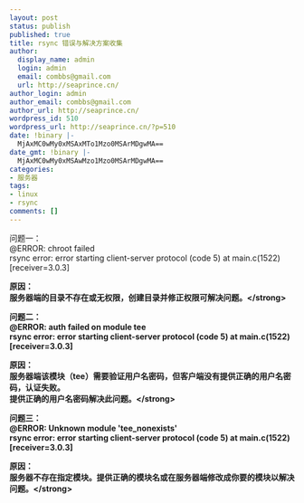 ```yaml
---
layout: post
status: publish
published: true
title: rsync 错误与解决方案收集
author:
  display_name: admin
  login: admin
  email: combbs@gmail.com
  url: http://seaprince.cn/
author_login: admin
author_email: combbs@gmail.com
author_url: http://seaprince.cn/
wordpress_id: 510
wordpress_url: http://seaprince.cn/?p=510
date: !binary |-
  MjAxMC0wMy0xMSAxMTo1Mzo0MSArMDgwMA==
date_gmt: !binary |-
  MjAxMC0wMy0xMSAwMzo1Mzo0MSArMDgwMA==
categories:
- 服务器
tags:
- linux
- rsync
comments: []
---
```

<p>问题一：<br />
@ERROR: chroot failed<br />
rsync error: error starting client-server protocol (code 5) at main.c(1522) [receiver=3.0.3]</p>
<p><strong>原因：<br />
服务器端的目录不存在或无权限，创建目录并修正权限可解决问题。<&#47;strong></p>
<p>问题二：<br />
@ERROR: auth failed on module tee<br />
rsync error: error starting client-server protocol (code 5) at main.c(1522) [receiver=3.0.3]</p>
<p><strong>原因：<br />
服务器端该模块（tee）需要验证用户名密码，但客户端没有提供正确的用户名密码，认证失败。<br />
提供正确的用户名密码解决此问题。<&#47;strong></p>
<p>问题三：<br />
@ERROR: Unknown module 'tee_nonexists'<br />
rsync error: error starting client-server protocol (code 5) at main.c(1522) [receiver=3.0.3]</p>
<p><strong>原因：<br />
服务器不存在指定模块。提供正确的模块名或在服务器端修改成你要的模块以解决问题。<&#47;strong></p>
